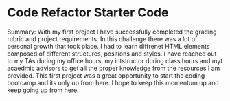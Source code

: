 # Code Refactor Starter Code

Summary: With my first project I have successfully completed the grading rubric and project requirements. In this challenge there was a lot of personal growth that took place. I had to learn diffrenet HTML elements composed of different structures, positions and styles. I have reached out to my TAs during my office hours, my intstructor during class hours and myt acaedmic advisors to get all the proper knowledge from the resources I am provided. This first project was a great opportunity to start the coding bootcamp and its only up from here. I hope to keep this momentum up and keep going up from here.